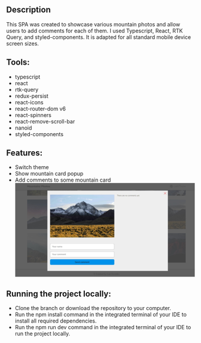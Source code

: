 ## Description

This SPA was created to showcase various mountain photos and allow users to add comments for each of them. I used Typescript, React, RTK Query, and styled-components. It is adapted for all standard mobile device screen sizes.

## Tools:

- typescript
- react
- rtk-query
- redux-persist
- react-icons
- react-router-dom v6
- react-spinners
- react-remove-scroll-bar
- nanoid
- styled-components

## Features:

- Switch theme
- Show mountain card popup
- Add comments to some mountain card
  ![Parcel information](src/assets/readme-examples/leave-comments.jpg)

## Running the project locally:

- Clone the branch or download the repository to your computer.
- Run the npm install command in the integrated terminal of your IDE to install all required dependencies.
- Run the npm run dev command in the integrated terminal of your IDE to run the project locally.
